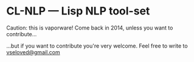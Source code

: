# CL-NLP — Lisp NLP tool-set

Caution: this is vaporware! Come back in 2014, unless you want to contribute...

...but if you want to contribute you're very welcome.
Feel free to write to <vseloved@gmail.com>
